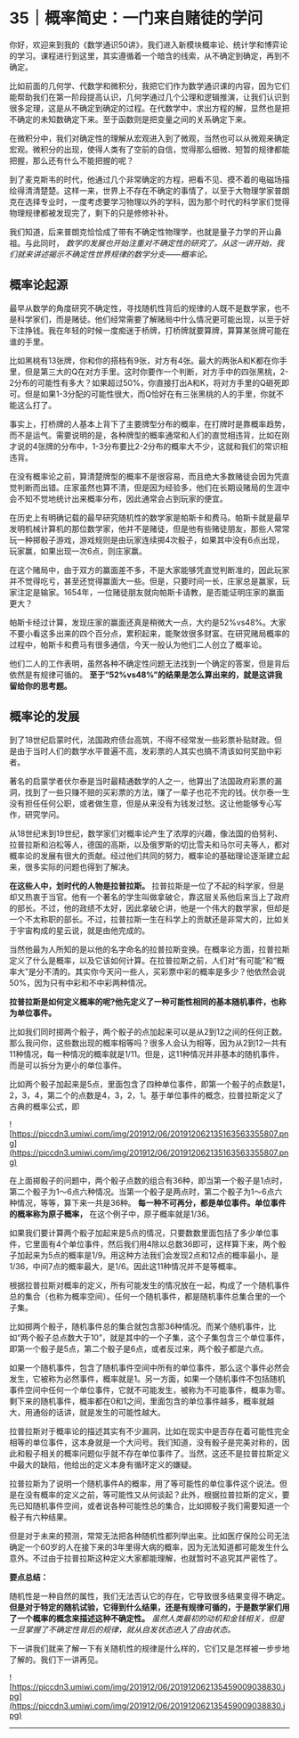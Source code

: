 # 35｜概率简史：一门来自赌徒的学问

你好，欢迎来到我的《数学通识50讲》，我们进入新模块概率论、统计学和博弈论的学习。课程进行到这里，其实遵循着一个暗含的线索，从不确定到确定，再到不确定。

比如前面的几何学、代数学和微积分，我把它们作为数学通识课的内容，因为它们能帮助我们在第一阶段提高认识，几何学通过几个公理和逻辑推演，让我们认识到很多定理，这是从不确定到确定的过程。在代数学中，求出方程的解，显然也是把不确定的未知数确定下来。至于函数则是把变量之间的关系确定下来。

在微积分中，我们对确定性的理解从宏观进入到了微观，当然也可以从微观来确定宏观。微积分的出现，使得人类有了空前的自信，觉得那么细微、短暂的规律都能把握，那么还有什么不能把握的呢？

到了麦克斯韦的时代，他通过几个非常确定的方程，把看不见、摸不着的电磁场描绘得清清楚楚。这样一来，世界上不存在不确定的事情了，以至于大物理学家普朗克在选择专业时，一度考虑要学习物理以外的学科，因为那个时代的科学家们觉得物理规律都被发现完了，剩下的只是修修补补。

我们知道，后来普朗克恰恰成了带有不确定性物理学，也就是量子力学的开山鼻祖。与此同时， *数学的发展也开始注重对不确定性的研究了。从这一讲开始，我们就来讲述揭示不确定性世界规律的数学分支——概率论。*

## 概率论起源

最早从数学的角度研究不确定性，寻找随机性背后的规律的人既不是数学家，也不是科学家们，而是赌徒。他们经常需要了解赌局中什么情况更可能出现，以至于好下注挣钱。我在年轻的时候一度痴迷于桥牌，打桥牌就要算牌，算算某张牌可能在谁的手里。

比如黑桃有13张牌，你和你的搭档有9张，对方有4张。最大的两张A和K都在你手里，但是第三大的Q在对方手里。这时你要作一个判断，对方手中的四张黑桃，2-2分布的可能性有多大？如果超过50%，你直接打出A和K，将对方手里的Q砸死即可。但是如果1-3分配的可能性很大，而Q恰好在有三张黑桃的人的手里，你就不能这么打了。

事实上，打桥牌的人基本上背下了主要牌型分布的概率，在打牌时是靠概率趋势，而不是运气。需要说明的是，各种牌型的概率通常和人们的直觉相违背，比如在刚才说的4张牌的分布中，1-3分布要比2-2分布的概率大不少，这就和我们的常识相违背。

在没有概率论之前，算清楚牌型的概率不是很容易，而且绝大多数赌徒会因为凭直觉判断而出错。庄家虽然也算不清，但是因为经验多，他们在长期设赌局的生涯中会不知不觉地统计出来概率分布，因此通常会占到玩家的便宜。

在历史上有明确记载的最早研究随机性的数学家是帕斯卡和费马。帕斯卡就是最早发明机械计算机的那位数学家，他并不是赌徒，但是他有些赌徒朋友，那些人常常玩一种掷骰子游戏，游戏规则是由玩家连续掷4次骰子，如果其中没有6点出现，玩家赢，如果出现一次6点，则庄家赢。

在这个赌局中，由于双方的赢面差不多，不是大家能够凭直觉判断准的，因此玩家并不觉得吃亏，甚至还觉得赢面大一些。但是，只要时间一长，庄家总是赢家，玩家注定是输家。1654年，一位赌徒朋友就向帕斯卡请教，是否能证明庄家的赢面更大？

帕斯卡经过计算，发现庄家的赢面还真是稍微大一点，大约是52%vs48%。大家不要小看这多出来的四个百分点，累积起来，能聚敛很多财富。在研究赌局概率的过程中，帕斯卡和费马有很多通信，今天一般认为他们二人创立了概率论。

他们二人的工作表明，虽然各种不确定性问题无法找到一个确定的答案，但是背后依然是有规律可循的。 **至于“52%vs48%”的结果是怎么算出来的，就是这讲我留给你的思考题。**

## 概率论的发展

到了18世纪启蒙时代，法国政府债台高筑，不得不经常发一些彩票补贴财政。但是由于当时人们的数学水平普遍不高，发彩票的人其实也搞不清该如何奖励中彩者。

著名的启蒙学者伏尔泰是当时最精通数学的人之一，他算出了法国政府彩票的漏洞，找到了一些只赚不赔的买彩票的方法，赚了一辈子也花不完的钱。伏尔泰一生没有担任任何公职，或者做生意，但是从来没有为钱发过愁。这让他能够专心写作，研究学问。

从18世纪末到19世纪，数学家们对概率论产生了浓厚的兴趣，像法国的伯努利、拉普拉斯和泊松等人，德国的高斯，以及俄罗斯的切比雪夫和马尔可夫等人，都对概率论的发展有很大的贡献。经过他们共同的努力，概率论的基础理论逐渐建立起来，很多实际的问题也得到了解决。

 **在这些人中，划时代的人物是拉普拉斯。** 拉普拉斯是一位了不起的科学家，但是却又热衷于当官。他有一个著名的学生叫做拿破仑，靠这层关系他后来当上了政府的部长。不过，他的政绩不太好，因此拿破仑讲，他是一个伟大的数学家，但却是一个不太称职的部长。不过，拉普拉斯一生在科学上的贡献还是非常大的，比如关于宇宙构成的星云说，就是由他完成的。

当然他最为人所知的是以他的名字命名的拉普拉斯变换。在概率论方面，拉普拉斯定义了什么是概率，以及它该如何计算。在拉普拉斯之前，人们对“有可能”和“概率大”是分不清的。其实你今天问一些人，买彩票中彩的概率是多少？他依然会说50%，因为只有中彩和不中彩两种情况。

 **拉普拉斯是如何定义概率的呢?他先定义了一种可能性相同的基本随机事件，也称为单位事件。**

比如我们同时掷两个骰子，两个骰子的点加起来可以是从2到12之间的任何正数。那么我问你，这些数出现的概率相等吗？很多人会认为相等，因为从2到12一共有11种情况，每一种情况的概率就是1/11。但是，这11种情况并非基本的随机事件，而是可以拆分为更小的单位事件。

比如两个骰子加起来是5点，里面包含了四种单位事件，即第一个骰子的点数是1，2，3，4，第二个的点数是4，3，2，1。基于单位事件的概念，拉普拉斯定义了古典的概率公式，即

![https://piccdn3.umiwi.com/img/201912/06/201912062135163563355807.png](https://piccdn3.umiwi.com/img/201912/06/201912062135163563355807.png)

在上面掷骰子的问题中，两个骰子点数的组合有36种，即当第一个骰子是1点时，第二个骰子为1～6点六种情况。当第一个骰子是两点时，第二个骰子为1～6点六种情况，等等，算下来一共是36种。 **每一种不可再分，都是单位事件。单位事件的概率称为原子概率，** 在这个例子中，原子概率就是1/36。

如果我们要计算两个骰子加起来是5点的情况，只要数数里面包括了多少单位事件，它里面有4个单位事件，然后我们用4除以总数36即可，这样算下来，两个骰子加起来为5点的概率是1/9。用这种方法我们会发现2点和12点的概率最小，是1/36，中间7点的概率最大，是1/6。因此这11种情况并不是等概率。

根据拉普拉斯对概率的定义，所有可能发生的情况放在一起，构成了一个随机事件总的集合（也称为概率空间）。任何一个随机事件，都是随机事件总集合里的一个子集。

比如掷两个骰子，随机事件总的集合就包含那36种情况。而某个随机事件，比如“两个骰子总点数大于10”，就是其中的一个子集，这个子集包含三个单位事件，即第一个骰子是5点，第二个骰子是6点，或者反过来，两个骰子都是六点。

如果一个随机事件，包含了随机事件空间中所有的单位事件，那么这个事件必然会发生，它被称为必然事件，概率就是1。另一方面，如果一个随机事件不包括随机事件空间中任何一个单位事件，它就不可能发生，被称为不可能事件，概率为零。剩下来的随机事件，概率都在0和1之间，里面包含的单位事件越多，概率就越大，用通俗的话讲，就是发生的可能性越大。

拉普拉斯对于概率论的描述其实有不少漏洞，比如在现实中是否存在着可能性完全相等的单位事件，这本身就是一个大问号。我们知道，没有骰子是完美对称的，因此和骰子相关的概率问题似乎就不存在单位事件了。当然，这还不是拉普拉斯定义中最大的缺陷，他给出的定义本身有循环定义的嫌疑。

拉普拉斯为了说明一个随机事件A的概率，用了等可能性的单位事件这个说法。但是在没有概率的定义之前，等可能性又从何谈起？此外，根据拉普拉斯的定义，要先已知随机事件空间，或者说各种可能性总的集合，比如掷骰子我们需要知道一个骰子有六种结果。

但是对于未来的预测，常常无法把各种随机性都列举出来。比如医疗保险公司无法确定一个60岁的人在接下来的3年里得大病的概率，因为无法知道都可能发生什么意外。不过由于拉普拉斯这种定义大家都能理解，也就暂时不追究其严密性了。

 **要点总结：**

随机性是一种自然的属性，我们无法否认它的存在，它导致很多结果变得不确定。 **但是对于特定的随机试验，它得到什么结果，还是有规律可循的，于是数学家们用了一个概率的概念来描述这种不确定性。**  *虽然人类最初的动机和金钱相关，但是一旦掌握了不确定性背后的规律，就从自发状态进入了自由状态。*

下一讲我们就来了解一下有关随机性的规律是什么样的，它们又是怎样被一步步地了解的。我们下一讲再见。

![https://piccdn3.umiwi.com/img/201912/06/201912062135459009038830.jpg](https://piccdn3.umiwi.com/img/201912/06/201912062135459009038830.jpg)

---
